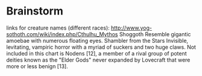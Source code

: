 # Brainstorm

links for creature names (different races):
    http://www.yog-sothoth.com/wiki/index.php/Cthulhu_Mythos
        Shoggoth                    Resemble gigantic amoebae with numerous floating eyes. 
        Shambler from the Stars     Invisible, levitating, vampiric horror with a myriad of 
                                    suckers and two huge claws.
    Not included in this chart is Nodens [12], a member of a rival group of potent deities known as the "Elder Gods" never expanded by Lovecraft that were more or less benign [13].  

